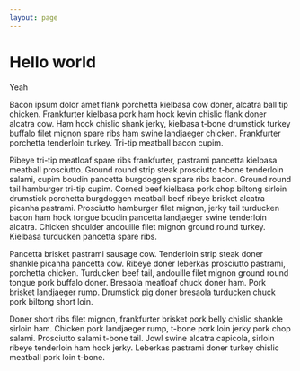 ```yaml
---
layout: page
---
```


# Hello world

Yeah

Bacon ipsum dolor amet flank porchetta kielbasa cow doner, alcatra ball tip chicken. Frankfurter kielbasa pork ham hock kevin chislic flank doner alcatra cow. Ham hock chislic shank jerky, kielbasa t-bone drumstick turkey buffalo filet mignon spare ribs ham swine landjaeger chicken. Frankfurter porchetta tenderloin turkey. Tri-tip meatball bacon cupim.

Ribeye tri-tip meatloaf spare ribs frankfurter, pastrami pancetta kielbasa meatball prosciutto. Ground round strip steak prosciutto t-bone tenderloin salami, cupim boudin pancetta burgdoggen spare ribs bacon. Ground round tail hamburger tri-tip cupim. Corned beef kielbasa pork chop biltong sirloin drumstick porchetta burgdoggen meatball beef ribeye brisket alcatra picanha pastrami. Prosciutto hamburger filet mignon, jerky tail turducken bacon ham hock tongue boudin pancetta landjaeger swine tenderloin alcatra. Chicken shoulder andouille filet mignon ground round turkey. Kielbasa turducken pancetta spare ribs.

Pancetta brisket pastrami sausage cow. Tenderloin strip steak doner shankle picanha pancetta cow. Ribeye doner leberkas prosciutto pastrami, porchetta chicken. Turducken beef tail, andouille filet mignon ground round tongue pork buffalo doner. Bresaola meatloaf chuck doner ham. Pork brisket landjaeger rump. Drumstick pig doner bresaola turducken chuck pork biltong short loin.

Doner short ribs filet mignon, frankfurter brisket pork belly chislic shankle sirloin ham. Chicken pork landjaeger rump, t-bone pork loin jerky pork chop salami. Prosciutto salami t-bone tail. Jowl swine alcatra capicola, sirloin ribeye tenderloin ham hock jerky. Leberkas pastrami doner turkey chislic meatball pork loin t-bone.
